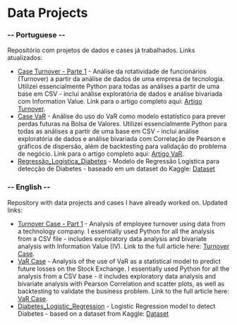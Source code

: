 # Data Projects

### -- Portuguese --

Repositório com projetos de dados e cases já trabalhados. Links atualizados:
- [Case Turnover - Parte 1](https://github.com/davidsagg/data_projects/tree/main/case_turnover) - Análise da rotatividade de funcionários (Turnover) a partir da análise de dados de uma empresa de tecnologia. Utilizei essencialmente Python para todas as análises a partir de uma base em CSV - inclui análise exploratória de dados e análise bivariada com Information Value. Link para o artigo completo aqui: [Artigo Turnover](https://davidsaggioro.substack.com/p/people-analytics-turnover-de-funcionarios).
- [Case VaR](https://github.com/davidsagg/data_projects/tree/main/case_VaR) - Análise do uso do VaR como modelo estatístico para prever perdas futuras na Bolsa de Valores. Utilizei essencialmente Python para todas as análises a partir de uma base em CSV - inclui análise exploratória de dados e análise bivariada com Correlação de Pearson e gráficos de dispersão, além de backtesting para validação do problema de negócio. Link para o artigo completo aqui: [Artigo VaR](https://davidsaggioro.substack.com/p/analise-de-riscos-em-uma-carteira).
- [Regressão_Logística_Diabetes](https://github.com/davidsagg/data_projects/tree/main/diabetes_logistic_regression) - Modelo de Regressão Logística para detecção de Diabetes - baseado em um dataset do Kaggle: [Dataset](https://www.kaggle.com/datasets/mathchi/diabetes-data-set/data)

### -- English --

Repository with data projects and cases I have already worked on. Updated links:
- [Turnover Case - Part 1](https://github.com/davidsagg/data_projects/tree/main/case_turnover) - Analysis of employee turnover using data from a technology company. I essentially used Python for all the analysis from a CSV file - includes exploratory data analysis and bivariate analysis with Information Value (IV). Link to the full article here: [Turnover Case](https://davidsaggioro.substack.com/p/people-analytics-employee-turnover).
- [VaR Case](https://github.com/davidsagg/data_projects/tree/main/case_VaR) - Analysis of the use of VaR as a statistical model to predict future losses on the Stock Exchange. I essentially used Python for all the analysis from a CSV base - it includes exploratory data analysis and bivariate analysis with Pearson Correlation and scatter plots, as well as backtesting to validate the business problem. Link to the full article here: [VaR Case](https://davidsaggioro.substack.com/p/risk-analysis-in-an-investment-portfolio).
- [Diabetes_Logistic_Regression](https://github.com/davidsagg/data_projects/tree/main/diabetes_logistic_regression) - Logistic Regression model to detect Diabetes - based on a dataset from Kaggle: [Dataset](https://www.kaggle.com/datasets/mathchi/diabetes-data-set/data)
